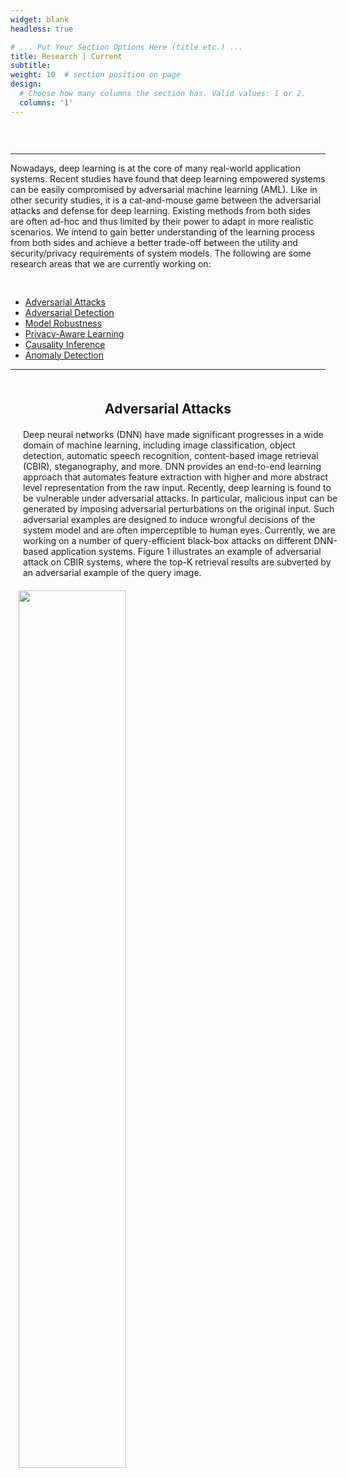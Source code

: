 ```yaml
---
widget: blank
headless: true

# ... Put Your Section Options Here (title etc.) ...
title: Research | Current
subtitle:
weight: 10  # section position on page
design:
  # Choose how many columns the section has. Valid values: 1 or 2.
  columns: '1'
---
```

<!-- <div>
  <span>
  Nowadays, deep learning is playing a core function in various real-world applications. Recent studies found that deep learning systems are vulnerable to attacks by adversarial machine learning. For example, adversarial examples can cause malfunction of the system at inference time. It is a cat-and-mouse game between adversarial attacks and defense. Existing approaches of both sides are often ad-hoc and thus limited in more realistic situations. We are interested in studying explainable methods that can achieve a better trade-off between the utility and security/privacy requirements of deep learning. The following are research areas that we are currently working on.
  </span>
</div>
<br>
<div class="section-heading col-12 mb-3 text-center"><h1 class="mb-0">In RESEARCH</h1></div>
<br> -->
<!-- <div style="margin: auto;" >
  <img style="margin: auto; width: 100%;" src="research.jpg">
</div> -->


<div style="padding-top: 30px;">
  <hr>
  <span>
        Nowadays, deep learning is at the core of many real-world application systems. Recent studies have found that deep learning empowered systems can be easily compromised by adversarial machine learning (AML). Like in other security studies, it is a cat-and-mouse game between the adversarial attacks and defense for deep learning. Existing methods from both sides are often ad-hoc and thus limited by their power to adapt in more realistic scenarios. We intend to gain better understanding of the learning process from both sides and achieve a better trade-off between the utility and security/privacy requirements of system models. The following are some research areas that we are currently working on:
  </span>
  <br>
  <!-- <hr> -->
      <ul style="padding-top: 30px;">
        <li>
          <a href="#Adversarial-Attacks">Adversarial Attacks</a>
        </li>
        <li>
          <a href="#Adversarial-Detection">Adversarial Detection</a>
        </li>
        <li>
          <a href="#Model-Robustness">Model Robustness</a>
        </li>
        <li>
          <a href="#Privacy-Aware-Learning">Privacy-Aware Learning</a>
        </li>
        <li>
          <a href="#Causality-Inference">Causality Inference</a>
        </li>
        <li>
          <a href="#Anomaly-Detection">Anomaly Detection</a>
        </li>
      </ul>
</div>

<hr>  
<div style="display: block;">
  <h2 id="Adversarial-Attacks" style="display: block; text-align: center; margin: 50px 0 20px 0;">
    Adversarial Attacks
  </h2>
  <div>
    <div style="padding-left: 20px; width: 100%">
      <span>
        Deep neural networks (DNN) have made significant progresses in a wide domain of machine learning, including image classification, object detection, automatic speech recognition, content-based image retrieval (CBIR), steganography, and more. DNN provides an end-to-end learning approach that automates feature extraction with higher and more abstract level representation from the raw input. Recently, deep learning is found to be vulnerable under adversarial attacks. In particular, malicious input can be generated by imposing adversarial perturbations on the original input. Such adversarial examples are designed to induce wrongful decisions of the system model and are often imperceptible to human eyes. Currently, we are working on a number of query-efficient black-box attacks on different DNN-based application systems. Figure 1 illustrates an example of adversarial attack on CBIR systems, where the top-K retrieval results are subverted by an adversarial example of the query image.
      </span>
    </div>
    <div style="width: 100%;">
      <div style="margin:auto; width: 95%; height:100%;">
        <img style="margin: auto;width:60%;padding-top:20px;" src="Adversarial-Attacks.jpg">
      </div>
      <div style="margin:auto;text-align:center;padding-top:10px;padding-bottom: 30px;">
        <span>Figure 1 An example of adversarial attack on CBIR systems.</span>
      </div>
    </div>
  </div>
</div>  

<hr>  
<div>
  <h2 id="Adversarial-Detection" style="display: block; text-align: center; margin: 50px 0 20px 0;">
    Adversarial Detection
  </h2>
  <div>
    <div style="padding-left: 20px; width: 100%">
      <span>
        Adversarial detection attempts to distinguish adversarial examples from the normal inputs. The goal is to maximize the chance of allowing only the legitimate input to the intended model. Adversarial detection methods may be classified into model-dependent and model-agnostic approaches depending on interacting with the intended model or not. The dependent schemes often leverage the underlying model properties or internal states to detect the adversarial class, e.g., by adding detection layers/subnetworks or changing the loss/activation function. The model-agnostic detectors are mainly built based on analyzing the input and/or output feature characteristics without requiring access to the intended model. Currently, we are working on model-agnostic methods for adversarial detection at different layers of DNN. For example, we apply random perturbations to the model input for multiple times and use the statistical patterns of relative changes in the model output for adversarial detection. Figure 2 shows the detection accuracy of this method which is particularly effective for detecting small adversarial perturbations.
      </span>
    </div>
    <div style="width: 100%;">
      <div style="margin:auto; width: 95%; height:100%;">
        <img style="margin: auto;width:60%;padding-top:20px;" src="detection.jpg">
      </div>
      <div style="width:80%; margin:auto;text-align:center;padding-top:10px;padding-bottom: 30px;">
        <span>Figure 2 Adversarial detection accuracy w.r.t. adversarial perturbation strength.</span>
      </div>
    </div>
  </div>
</div>

<hr>  
<div>
  <h2 id="Model-Robustness" style="display: block; text-align: center; margin: 50px 0 20px 0;">
    Model Robustness
  </h2>
  <div>
    <div style="float:left; padding-left: 20px; width: 100%">
      <span>
        Adversarial defense aims at improving the model robustness against adversarial attacks. Many defense techniques have been proposed in recent years. Popular defense paradigms include randomization techniques and training with regularizations. However, many of them are later shown defeated by stronger iterative attacks or adaptive adversaries.  So far, adversarial training has been considered as a standard method for defending against adversarial examples by data augmentation. However, adversarial training requires to generate large volumes of adversarial examples during the training phase, which introduces a high computational complexity. In general, there is a trade-off between classification accuracy and adversarial robustness in many defense methods. We are currently working on more effective methods of adversarial training by reducing its cost and improving its generalizability.  Figure 3 demonstrates our method of improving model robustness by promoting diversified simultaneous training of deep ensembles in comparison with STOA.
      </span>
    </div>
    <div style="width: 100%;">
      <div style="margin:auto; width: 95%; height:100%;">
        <img style="margin: auto;width:60%;padding-top:20px;" src="Model-Robustness.jpg">
      </div>
      <div style="margin:auto;text-align:center;padding-top:10px;padding-bottom: 30px;">
        <span>Figure 3 Improving model robustness by promoting diversified learning of deep features in deep ensembles.</span>
      </div>
    </div>
  </div>
</div>
<hr>  

<div>
  <h2 id="Privacy-Aware-Learning" style="display: block; text-align: center; margin: 50px 0 20px 0;">
    Privacy-Aware Learning
  </h2>
  <div>
    <div style="float:left; padding-left: 20px; width: 100%">
      <span>
        Privacy-aware machine learning includes two aspects: 1) privacy leakage, and 2) privacy protection. In privacy leakage, an attacker intends to derive sensitive information from machine learning models. The privacy leakage problems include membership inference, data property inference, sample reconstruction, and model extraction. In privacy protection, one studies the countermeasures of how to prevent machine learning models from leaking privacy, e.g., differential privacy, model compression, selective sharing and more. We are currently studying privacy and security issues in deep learning, including training data privacy and model privacy. Examples are various inference attacks in collaborative learning and inference-based similarity search for privacy-preserving biometric identification. Figure 4 demonstrates three different categories of research problems in privacy and machine learning (ML): (a) Model privacy and data privacy; (b) ML-enhanced privacy protection; (c) ML-based privacy attack.
      </span>
    </div>
    <div style="width: 100%;">
      <div style="margin:auto; width: 95%; height:100%;">
        <img style="margin: auto;width:60%;padding-top:20px;" src="Privacy-Protection.jpg">
      </div>
      <div style="width:80%; margin:auto;text-align:center;padding-top:10px;padding-bottom: 30px;">
        <span>Figure 4 Research problems in privacy and ML.</span>
      </div>
    </div>
  </div>
</div>
<hr>  
  
<div>
  <h2 id="Causality-Inference" style="display: block; text-align: center; margin: 50px 0 20px 0;">
    Causality Inference
  </h2>
  <div>
    <div style="float:left; padding-left: 20px; width: 100%">
      <span>
        Causality is a generic relationship between an effect and the cause that gives rise to it. It is hard to define, and even human being often only know intuitively about causes and effects. When it comes to learning causality with data, researchers need to be aware of the differences between statistical associations and causations. As shown in Figure 5, the statistical dependence reflected from deep features is not equal to the relationship of causation. Whereas the causation is likely to infer statistical dependence. It contains spurious and causal relationship in the statistical associations. Causality inference helps interpretability of machine learning and has been used in a number of fields including supervised learning, semi-supervised learning, domain adaptation, reinforcement learning, disentanglement learning and so on.  
      </span>
    </div>
    <div style="width: 100%;">
      <div style="margin:auto; width: 95%; height:100%;">
        <img style="margin: auto;width:60%;padding-top:20px;" src="causality.png">
      </div>
      <div style="margin:auto;text-align:center;padding-top:10px;padding-bottom: 30px;">
        <span>Figure 5 The relationship between causation and statistical dependence.</span>
      </div>
    </div>
  </div>
</div>
<hr>  

<div>
  <h2 id="Anomaly-Detection" style="display: block; text-align: center; margin: 50px 0 20px 0;">
    Anomaly Detection
  </h2>
  <div>
    <div style="float:left; padding-left: 20px; width: 100%">
      <span>
        Anomaly detection is an important topic in data mining to identify data points, events, and/or observations that deviate from the data’s normal behavior. Anomalous data can indicate critical incidents, such as a technical glitch, or potential opportunities, e.g., a change in consumer behavior. We are currently developing one-class classifiers for anomaly detection. We are also interested in studying the relationship between anomaly detection and adversarial examples. Figure 6 illustrates the subtle difference of these two types.
      </span>
    </div>
    <div style="width: 100%;">
      <div style="margin:auto; width: 95%; height:100%;">
        <img style="margin: auto;width:60%;padding-top:20px;" src="Anomaly-Detection.jpg">
      </div>
      <div style="margin:auto;text-align:center;padding-top:10px;padding-bottom: 30px;">
        <span>Figure 6 Difference of OOD examples and adversarial examples.</span>
      </div>
    </div>
  </div>
</div>



<!-- <div>
  <h2 id="Anomaly-Detection" style="display: block; text-align: center; margin: 50px 0 20px 0;">
    Anomaly Detection
  </h2>
  <div>
    <div style="display: inline-block; width: 100%;">
      <div style="float:left; padding-left: 20px; width: 45%">
        <span>
          Anomaly detection is an important topic in data mining to identify data points, events, and/or observations that deviate from the data’s normal behavior. Anomalous data can indicate critical incidents, such as a technical glitch, or potential opportunities, e.g., a change in consumer behavior. We are currently developing one-class classifiers for anomaly detection. We are also interested in studying the relationship between anomaly detection and adversarial examples. Figure 6 illustrates the differences.
        </span>
      </div>
      <div style="margin-left:3%; float:left; width: 45%; height:95%;">
        <img style="width:100%;" src="Anomaly-Detection.jpg">
        <div style="margin:auto;text-align:center;padding-top:10px;padding-bottom: 30px;">
          <span>Figure 6 Difference of OOD examples and adversarial examples.</span>
        </div>
      </div>
    </div>
  </div>
</div> -->

<!-- <div style="
    margin: auto;
    width: 95%;
    padding: 20px 20px 20px 40px;
    box-shadow: 0 4px 10px 0 rgb(0 0 0 / 20%);
">
  <hr style="height: 3px;">
  <br>
  <div style="margin-left: 20px;">
    <h2> WQW </h2>
    <ul style="margin: 20px;">
      <li>Adversarial Machine Learning</li>
      <li>Federated Learning</li>
      <li>Generated Adversarial Network</li>
    </ul>
  </div>
  <br>
</div> -->

